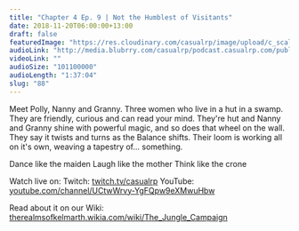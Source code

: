 ```yaml
---
title: "Chapter 4 Ep. 9 | Not the Humblest of Visitants"
date: 2018-11-20T06:00:00+13:00
draft: false
featuredImage: "https://res.cloudinary.com/casualrp/image/upload/c_scale,f_auto,w_1600/chapter4/fullsizeoutput_1075"
audioLink: "http://media.blubrry.com/casualrp/podcast.casualrp.com/public/Chapter%204%20Ep.%209%20_%20Not%20the%20Humblest%20of%20Visitants.mp3"
videoLink: ""
audioSize: "101100000"
audioLength: "1:37:04"
slug: "88"
---
```


Meet Polly, Nanny and Granny. Three women who live in a hut in a swamp. They are friendly, curious and can read your mind. They're hut and Nanny and Granny shine with powerful magic, and so does that wheel on the wall. They say it twists and turns as the Balance shifts. Their loom is working all on it's own, weaving a tapestry of... something.

Dance like the maiden
Laugh like the mother
Think like the crone

Watch live on:
Twitch: [twitch.tv/casualrp](https://www.twitch.tv/casualrp)
YouTube: [youtube.com/channel/UCtwWrvy-YgFQpw9eXMwuHbw](https://www.youtube.com/channel/UCtwWrvy-YgFQpw9eXMwuHbw)

Read about it on our Wiki: [therealmsofkelmarth.wikia.com/wiki/The_Jungle_Campaign](http://therealmsofkelmarth.wikia.com/wiki/The_Jungle_Campaign)
